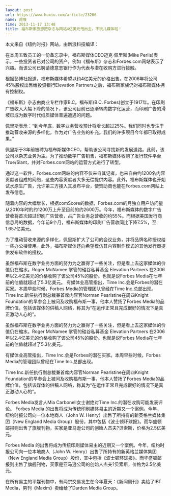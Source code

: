 ```yaml
---
layout: post
url: https://www.huxiu.com/article/23206
name: 虎嗅
time: 2013-11-17 13:48
title: 福布斯家族想把杂志与网站4亿美元甩出去，不玩儿媒体啦！
---
```

本文来自《纽约时报》网站，由新浪科技编译：

在本周五致员工的一份备忘录中，福布斯媒体CEO迈克·佩里斯(Mike Perlis)表示，一些投资者已对公司的资产，例如《福布斯》杂志和Forbes.com网站表示了兴趣。而该公司已聘请德意志银行作为代表与潜在收购方进行接触。

根据彭博社报道，福布斯媒体希望以约4亿美元的价格出售。在2006年将公司45%股权出售给投资银行Elevation Partners之后，福布斯家族仍对福布斯媒体拥有控制权。

《福布斯》杂志由商业专栏作家B.C。福布斯(B.C. Forbes)创立于1917年。在印刷广告收入大幅下降的情况下，该公司目前已逐渐转向数字化运营，而印刷广告的滑坡已成为数字时代纸质媒体普遍遭遇的问题。

佩里斯表示：“到今年底，数字业务营收预计将增长超过25%。我们同时也专注于推动营收来源的多样化，作为对广告业务的补充。我们的许多项目今年都已取得成果。”

佩里斯于3年前被聘为福布斯媒体CEO，帮助该公司寻找新的发展道路。此前，该公司以杂志业务为主。为了推动数字广告销售，福布斯媒体收购了发行软件平台True/Slant，并对Forbes.com网站的运营方式进行了转型。

通过这一软件，Forbes.com网站的内容不仅来自其记者，也来自由约1200名内容贡献者组成的网络，这些内容贡献者大多无偿提供内容。此外，福布斯媒体也开始试水原生广告，允许第三方接入其发布平台，使赞助商也能在Forbes.com网站上发布信息。

随着内容的大幅增长，根据comScore的数据，Forbes.com的月独立用户访问量从2010年时的约1200万上升至目前的约2600万。今年，福布斯媒体的数字广告营收将首次超过印刷广告营收，占广告业务总营收的约55%。而根据美国发行商信息局的数据，今年前9个月，福布斯媒体的印刷广告营收同比下降7.5%，至1.657亿美元。

为了推动营收来源的多样化，佩里斯扩大了公司的会议业务，并将品牌名称授权给一些办公楼使用。此外，福布斯媒体还向希望模仿其内容制作模式的其他发行商提供发布软件的授权。

虽然福布斯在数字业务方面的努力为之赢得了一些关注，但是看上去这家媒体的价值仍在缩水。Roger McNamee 掌管的硅谷私募基金 Elevation Partners 在2006年以2.4亿美元的价格收购了该公司45%的股份。也就是说Forbes Media在七年前的估值就超过了5.3亿美元。 有媒体业高管指出，Time Inc.会是Forbes的潜在买家。本周早些时候，Forbes Media的管理团队曾经在Time Inc.总部出现。 Time Inc.新任执行副总裁兼首席内容官Norman Pearlstine在周四Knight Foundation的早参会上被问及收购福布斯一事，他本人赞扬了Forbes Media的品牌价值，包括该媒体的供稿人网络，称其为“在运作正常且完成很好的情况下是真正激动人心的”。

虽然福布斯在数字业务方面的努力为之赢得了一些关注，但是看上去这家媒体的价值仍在缩水。Roger McNamee 掌管的硅谷私募基金 Elevation Partners 在2006年以2.4亿美元的价格收购了该公司45%的股份。也就是说Forbes Media在七年前的估值就超过了5.3亿美元。

有媒体业高管指出，Time Inc.会是Forbes的潜在买家。本周早些时候，Forbes Media的管理团队曾经在Time Inc.总部出现。

Time Inc.新任执行副总裁兼首席内容官Norman Pearlstine在周四Knight Foundation的早参会上被问及收购福布斯一事，他本人赞扬了Forbes Media的品牌价值，包括该媒体的供稿人网络，称其为“在运作正常且完成很好的情况下是真正激动人心的”。

Forbes Media发言人Mia Carbonell女士谢绝对Time Inc.的潜在收购可能发表评论。 Forbes Media 的出售将成为传统印刷媒体易主的近期又一个案例。今年，纽约时报公司向一位本地商人（John W. Henry）出售了所持有的新英格兰媒体集团（New England Media Group）股份，其中包括《波士顿环球报》。而华盛顿邮报则出售了旗舰刊物，买家是亚马逊公司的创始人杰夫?贝索斯，价格为2.5亿美元。

Forbes Media 的出售将成为传统印刷媒体易主的近期又一个案例。今年，纽约时报公司向一位本地商人（John W. Henry）出售了所持有的新英格兰媒体集团（New England Media Group）股份，其中包括《波士顿环球报》。而华盛顿邮报则出售了旗舰刊物，买家是亚马逊公司的创始人杰夫?贝索斯，价格为2.5亿美元。

在所有易主的平媒刊物中，有两宗交易发生在今年夏天：《新闻周刊》卖给了IBT Media，男刊《Maxim》卖给给了Darden Media Group。

